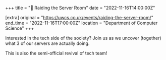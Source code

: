 +++
title = "💾 Raiding the Server Room"
date = "2022-11-16T14:00:00Z"

[extra]
original = "https://uwcs.co.uk/events/raiding-the-server-room/"    
end_time = "2022-11-16T17:00:00Z"
location = "Department of Computer Science"
+++

Interested in the tech side of the society? Join us as we uncover (together) what 3 of our servers are actually doing.

This is also the semi-official revival of tech team!
